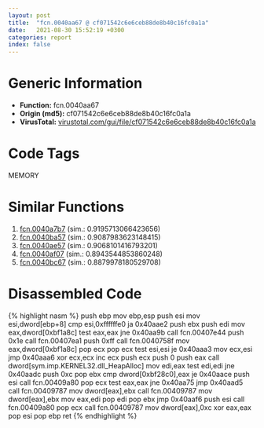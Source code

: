 ```yaml
---
layout: post
title:  "fcn.0040aa67 @ cf071542c6e6ceb88de8b40c16fc0a1a"
date:   2021-08-30 15:52:19 +0300
categories: report
index: false
---
```


# Generic Information
- **Function:** fcn.0040aa67
- **Origin (md5):** cf071542c6e6ceb88de8b40c16fc0a1a
- **VirusTotal:** [virustotal.com/gui/file/cf071542c6e6ceb88de8b40c16fc0a1a][virustotal_ref]

# Code Tags
<span class="tag" id="MEMORY">MEMORY</span>


# Similar Functions

1. [fcn.0040a7b7][similar_1_ref] (sim.: 0.9195713066423656)
2. [fcn.0040ba57][similar_2_ref] (sim.: 0.9087983623148415)
3. [fcn.0040ae57][similar_3_ref] (sim.: 0.9068101416793201)
4. [fcn.0040af07][similar_4_ref] (sim.: 0.8943544853860248)
5. [fcn.0040bc67][similar_5_ref] (sim.: 0.8879978180529708)


# Disassembled Code

{% highlight nasm %}
push ebp
mov ebp,esp
push esi
mov esi,dword[ebp+8]
cmp esi,0xffffffe0
ja 0x40aae2
push ebx
push edi
mov eax,dword[0xbf1a8c]
test eax,eax
jne 0x40aa9b
call fcn.00407e44
push 0x1e
call fcn.00407ea1
push 0xff
call fcn.0040758f
mov eax,dword[0xbf1a8c]
pop ecx
pop ecx
test esi,esi
je 0x40aaa3
mov ecx,esi
jmp 0x40aaa6
xor ecx,ecx
inc ecx
push ecx
push 0
push eax
call dword[sym.imp.KERNEL32.dll_HeapAlloc]
mov edi,eax
test edi,edi
jne 0x40aadc
push 0xc
pop ebx
cmp dword[0xbf28c0],eax
je 0x40aace
push esi
call fcn.00409a80
pop ecx
test eax,eax
jne 0x40aa75
jmp 0x40aad5
call fcn.00409787
mov dword[eax],ebx
call fcn.00409787
mov dword[eax],ebx
mov eax,edi
pop edi
pop ebx
jmp 0x40aaf6
push esi
call fcn.00409a80
pop ecx
call fcn.00409787
mov dword[eax],0xc
xor eax,eax
pop esi
pop ebp
ret 
{% endhighlight %}


[similar_1_ref]: /report/fcn.0040a7b7@77717b0243ef40f58615132b9a9cda50
[similar_2_ref]: /report/fcn.0040ba57@f9b80f61ad003ebdee20dab4a0087d2a
[similar_3_ref]: /report/fcn.0040ae57@513a8bfcd5da1a9aee6dd942ecac565e
[similar_4_ref]: /report/fcn.0040af07@61a87c9dd8afa91b0d188f5b18051873
[similar_5_ref]: /report/fcn.0040bc67@d5337b9620c223d0a47057760eb166f6
[virustotal_ref]: https://www.virustotal.com/gui/file/cf071542c6e6ceb88de8b40c16fc0a1a